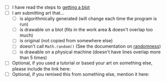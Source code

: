 - [ ] I have read the steps to [getting a blot](https://github.com/hackclub/blot/blob/main/docs/GET_A_BLOT.md)
- [ ] I am submitting art that...
  - [ ] is algorithmically generated (will change each time the program is run)
  - [ ] is drawable on a blot (fits in the work area & doesn't overlap too much)
  - [ ] is original (not copied from somewhere else)
  - [ ] doesn't call `Math.random()` (See the documentation on [randomness](https://github.com/hackclub/blot/blob/main/public/TOOLKIT.md#randomness))
  - [ ] is drawable on a physical machine (doesn't have lines overlap more than 5 times)

- [ ] Optional, if you used a tutorial or based your art on something else, please include the link here:
- [ ] Optional, if you remixed this from something else, mention it here:
